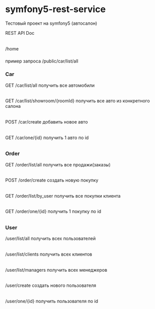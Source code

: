 # symfony5-rest-service
Тестовый проект на symfony5 (автосалон)


REST API Doc
######

/home

### 

пример запроса 
/public/car/list/all

### Car  
GET /car/list/all   получить все автомобили
######
GET /car/list/showroom/{roomId} получить все авто из конкретного салона
######
POST /car/create добавить новое авто
######
GET /car/one/{id}  получить 1 авто по id
######

### Order
GET /order/list/all получить все продажи(заказы)
######
POST /order/create создать новую покупку
######
GET /order/list/by_user получить все покупки клиента
######
GET /order/one/{id}  получить 1 покупку по id
######

### User
/user/list/all получить всех пользователей
######
/user/list/clients  получить всех клиентов
######
/user/list/managers получить всех менеджеров
######
/user/create  создать нового пользователя
######
/user/one/{id}  получить пользователя по id
######

